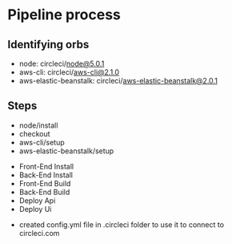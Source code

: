 # Pipeline process

## Identifying orbs
- node: circleci/node@5.0.1
- aws-cli: circleci/aws-cli@2.1.0
- aws-elastic-beanstalk: circleci/aws-elastic-beanstalk@2.0.1

## Steps 
<!-- install and run scripts -->
- node/install
- checkout
- aws-cli/setup
- aws-elastic-beanstalk/setup
<!-- then run install, build and deploy scripts -->
- Front-End Install
- Back-End Install
- Front-End Build
- Back-End Build
- Deploy Api
- Deploy Ui

* created config.yml file in .circleci folder to use it to connect to circleci.com
